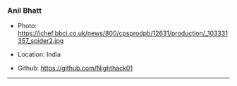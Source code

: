 ### Anil Bhatt

- Photo: https://ichef.bbci.co.uk/news/800/cpsprodpb/12631/production/_103331357_spider2.jpg

- Location: India

- Github: https://github.com/Nighthack01

***

